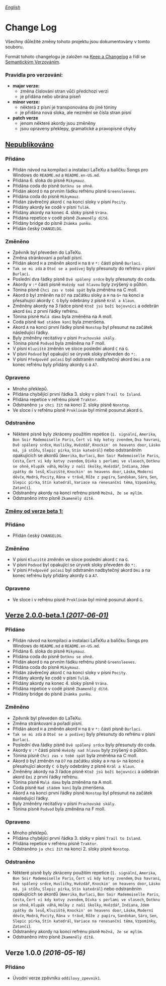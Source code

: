 [_English_](CHANGELOG.en-US.md)


# Change Log

Všechny důležité změny tohoto projektu jsou dokumentovány v tomto souboru.

Formát tohoto changelogu je založen na
[Keep a Changelog](http://keepachangelog.com/) a řídí se
[Semantickým Verzováním](http://semver.org/lang/cs/).


### Pravidla pro verzování:

- **major verze:**
  - změna číslování stran vůči předchozí verzi
  - je přidána nebo ubrána píseň
- **minor verze:**
  - některá z písní je transponována do jiné tóniny
  - je přidána nová sloka, ale nezmění se čísla stran písní
- **patch verze**
  - jenom některé akordy jsou změněny
  - jsou opraveny překlepy, gramatické a pravopisné chyby 


## [Nepublikováno](https://github.com/kobylky/savlozuby_zpevnik1/compare/master...develop)


### Přidáno

- Přidán návod na kompilaci a instalaci LaTeXu a balíčku Songs pro Windows do
  `README.md` a `README.en-US.md`.
- Přidána 6. sloka do písně `Mikymauz`.
- Přidána coda do písně `Dotknu se ohně`.
- Přidán akord `D` na prvním řádku refrénu písně `Greensleeves`.
- Přidána coda do písně `Mikymauz`.
- Přidán závěrečný akord `C` na konci sloky v písni `Pocity`.
- Přidány akordy ke codě v písni `Tulák`.
- Přidány akordy na konec 4. sloky písně `Vrána`.
- Přidána repetice v codě písně `Zkamenělý dítě`.
- Přidány bridge do písně `Známka punku`.
- Přidán český `CHANGELOG`.


### Změněno

- Zpěvník byl převeden do LaTeXu.
- Změna stránkovaní a pořadí písní.
- Přidán akord `H` a změněn akord `H` na `B` v `*:` části písně `Burlaci`.
- `Tak se mi zdá` a `Otoč se a podívej` byly přesunuty do refrénu v písni
  `Burlaci`.
- Poslední dva řádky písně `Dvě spálený srdce` byly přesunuty do coda.
- Akordy v `:*` části písně `Hvězdy nad hlavou` byly zvýšený o půltón.
- Tónina písně `Chci zas v tobě spát` byla změněna na C moll.
- Akord `D` byl změněn na `D7` na začátku sloky a `H` na `G+` na konci a
  přesahující akordy `C G` byly odebrány z písně `Král a klaun`.
- Změněny akordy na 3 řádce písně `Ktož jsú boží bojovníci` a odebrán akord
  `Emi` z první řádky refrénu.
- Tónina písně `Malá dáma` byla změněna na A moll.
- Coda písně `Nad stádem koní` byla zmenšena.
- Akord `A` na konci první řádky písně `Nonstop` byl přesunut na začátek
  následující řádky.
- Byly změněny recitativy v písni `Prachovské skály`.
- Tónina písně `Podvod` byla změněna na F moll.
- V písni `Kluziště` změněn ve sloce poslední akord `C` na `G`.
- V písni `Podvod` byl opakující se úryvek sloky převeden do `*:`.
- V písni `Předpověď počasí` byl odstraněn nadbytečný akord `Dmi` a na konec
  refrénu byly přidány akordy `G` a `A7`.


### Opraveno

- Mnoho překlepů.
- Přidána chybějící první řádka 3. sloky v písni `Trail to Island`.
- Přidána repetice v refrénu písně `Traktor`.
- Odstraněno `ja chci žít` na konci 2. sloky písně `Nonstop`.
- Ve sloce i v refrénu písně `Proklínám` byl mírně posunut akord `G`.


### Odstraněno

- Některé písně byly zkráceny použitím repetice (`1. signální`, `Amerika`,
  `Bon Soir Mademoiselle Paris`, `Čert ví kdy kotvy zvendem`, `Dva havrani`,
  `Dvě spálený srdce`, `Husličky`, `Hvězdář`, `Knockin' on heavens door`,
  `Lásko má, já stůňu`, `Slepic pírka`, `Stín katedrál`) nebo odstraněním
  opakujících se akordů (`Amerika`, `Burlaci`, `Bon Soir Mademoiselle Paris`,
  `Cesta`, `Čert ví kdy kotvy zvendem`, `Dívka s perlami ve vlasech`, `Dotknu
  se ohně`, `Hlupák váhá`, `Holky z naší školky`, `Hvězdář`, `Indiana`, `Jdem
  zpátky do lesů`, `Kluziště`, `Knockin' on heavens door`, `Lásko`, `Moderní
  děvče`, `Modrá`, `Pocity`, `Rána v trávě`, `Růže z papíru`, `Sandokan`, `Sáro`,
  `Sen`, `Slepic pírka`, `Stín katedrál`, `Variace na renesanční téma`,
  `Vzpomínky`, `Zatanči`).
- Odstraněny akordy na konci refrénu písně `Možná, že se mýlím`.
- Odstraněno intro písně `Zkamenělý dítě`.


### [Změny od verze beta 1:](https://github.com/kobylky/savlozuby_zpevnik1/compare/v2.0.0-beta.1...develop)


### Přidáno

- Přidán český `CHANGELOG`.


### Změněno

- V písni `Kluziště` změněn ve sloce poslední akord `C` na `G`.
- V písni `Podvod` byl opakující se úryvek sloky převeden do `*:`.
- V písni `Předpověď počasí` byl odstraněn nadbytečný akord `Dmi` a na konec
  refrénu byly přidány akordy `G` a `A7`.


### Opraveno

- Ve sloce i v refrénu písně `Proklínám` byl mírně posunut akord `G`.


## [Verze 2.0.0-beta.1 *(2017-06-01)*](https://github.com/kobylky/savlozuby_zpevnik1/compare/v1.0.0...v2.0.0-beta.1)


### Přidáno

- Přidán návod na kompilaci a instalaci LaTeXu a balíčku Songs pro Windows do
  `README.md` a `README.en-US.md`.
- Přidána 6. sloka do písně `Mikymauz`.
- Přidána coda do písně `Dotknu se ohně`.
- Přidán akord `D` na prvním řádku refrénu písně `Greensleeves`.
- Přidána coda do písně `Mikymauz`.
- Přidán závěrečný akord `C` na konci sloky v písni `Pocity`.
- Přidány akordy ke codě v písni `Tulák`.
- Přidány akordy na konec 4. sloky písně `Vrána`.
- Přidána repetice v codě písně `Zkamenělý dítě`.
- Přidány bridge do písně `Známka punku`.


### Změněno

- Zpěvník byl převeden do LaTeXu.
- Změna stránkovaní a pořadí písní.
- Přidán akord `H` a změněn akord `H` na `B` v `*:` části písně `Burlaci`.
- `Tak se mi zdá` a `Otoč se a podívej` byly přesunuty do refrénu v písni
  `Burlaci`.
- Poslední dva řádky písně `Dvě spálený srdce` byly přesunuty do coda.
- Akordy v `:*` části písně `Hvězdy nad hlavou` byly zvýšený o půltón.
- Tónina písně `Chci zas v tobě spát` byla změněna na C moll.
- Akord `D` byl změněn na `D7` na začátku sloky a `H` na `G+` na konci a
  přesahující akordy `C G` byly odebrány z písně `Král a klaun`.
- Změněny akordy na 3 řádce písně `Ktož jsú boží bojovníci` a odebrán akord
  `Emi` z první řádky refrénu.
- Tónina písně `Malá dáma` byla změněna na A moll.
- Coda písně `Nad stádem koní` byla zmenšena.
- Akord `A` na konci první řádky písně `Nonstop` byl přesunut na začátek
  následující řádky.
- Byly změněny recitativy v písni `Prachovské skály`.
- Tónina písně `Podvod` byla změněna na F moll. 


### Opraveno

- Mnoho překlepů.
- Přidána chybějící první řádka 3. sloky v písni `Trail to Island`.
- Přidána repetice v refrénu písně `Traktor`.
- Odstraněno `ja chci žít` na konci 2. sloky písně `Nonstop`.


### Odstraněno

- Některé písně byly zkráceny použitím repetice (`1. signální`, `Amerika`,
  `Bon Soir Mademoiselle Paris`, `Čert ví kdy kotvy zvendem`, `Dva havrani`,
  `Dvě spálený srdce`, `Husličky`, `Hvězdář`, `Knockin' on heavens door`,
  `Lásko má, já stůňu`, `Slepic pírka`, `Stín katedrál`) nebo odstraněním
  opakujících se akordů (`Amerika`, `Burlaci`, `Bon Soir Mademoiselle Paris`,
  `Cesta`, `Čert ví kdy kotvy zvendem`, `Dívka s perlami ve vlasech`, `Dotknu
  se ohně`, `Hlupák váhá`, `Holky z naší školky`, `Hvězdář`, `Indiana`, `Jdem
  zpátky do lesů`, `Kluziště`, `Knockin' on heavens door`, `Lásko`, `Moderní
  děvče`, `Modrá`, `Pocity`, `Rána v trávě`, `Růže z papíru`, `Sandokan`, `Sáro`,
  `Sen`, `Slepic pírka`, `Stín katedrál`, `Variace na renesanční téma`,
  `Vzpomínky`, `Zatanči`).
- Odstraněny akordy na konci refrénu písně `Možná, že se mýlím`.
- Odstraněno intro písně `Zkamenělý dítě`.


## Verze 1.0.0 *(2016-05-16)*


### Přidáno


- Úvodní verze zpěvníku `oddilovy_zpevnik1`.
